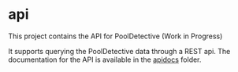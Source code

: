 # api

This project contains the API for PoolDetective (Work in Progress)

It supports querying the PoolDetective data through a REST api. The documentation for the API is available in the [apidocs](https://github.com/mit-dci/pooldetective/apidocs) folder.